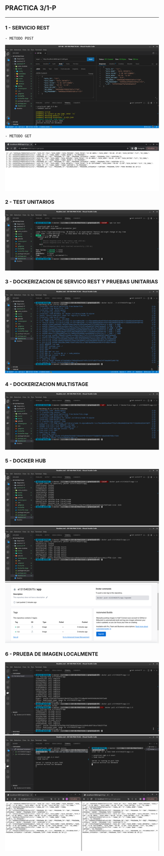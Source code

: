 ## PRACTICA 3/1-P
---

### 1 - SERVICIO REST
    - METODO POST
![](./uploads/cap-1-POST.png)

    - METODO GET
![](./uploads/cap-2-GET.png)

### 2 - TEST UNITARIOS
![](./uploads/cap-3-TEST_UNITARIOS.png)

### 3 - DOCKERIZACION DE SERVICO REST Y PRUEBAS UNITARIAS
![](./uploads/cap-4-DOCKER.png)

### 4 - DOCKERIZACION MULTISTAGE
![](./uploads/cap-4-DOCKER-STAGES.png)

### 5 - DOCKER HUB
![](./uploads/cap-5-DOCKER-HUB.png)
![](./uploads/cap-5-DOCKER-HUB-STAGES.png)
![](./uploads/cap-5-DOCKER-HUB-WEB.png)

### 6 - PRUEBA DE IMAGEN LOCALMENTE
![](./uploads/cap-6-DESCARGA.png)
![](./uploads/cap-7-FUNCIONAMIENTO.png)
![](./uploads/cap-7-FUNCIONAMIENTO-WEB.png)